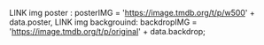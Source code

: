 LINK img poster :   posterIMG = 'https://image.tmdb.org/t/p/w500' + data.poster,
LINK img backgrouind:  backdropIMG = 'https://image.tmdb.org/t/p/original' + data.backdrop;